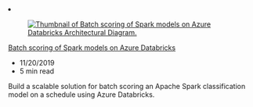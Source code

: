 <!-- This file is automatically generated by build/architectures/build_index.py. Any updates will be lost. -->

<!-- markdownlint-disable MD033 -->

<li class="grid-item item-column" data-categories="AI + Machine Learning Analytics Databases ">
<article class="card">
    <div class="card-header has-margin-bottom-none" aria-hidden="true">
        <figure class="image diagram has-height-175 has-overflow-hidden level">
            <a href="/azure/architecture/reference-architectures/ai/batch-scoring-databricks"><img src="/azure/architecture/browse/thumbs/batch-scoring-databricks.png" class="diagram" alt="Thumbnail of Batch scoring of Spark models on Azure Databricks Architectural Diagram." data-linktype="relative-path"></a>
        </figure>
    </div>
    <div class="card-content">
        <a class="card-content-title has-margin-top-none" href="/azure/architecture/reference-architectures/ai/batch-scoring-databricks">
            <p>Batch scoring of Spark models on Azure Databricks</p>
        </a>
        <ul class="card-content-metadata">
            <li>11/20/2019</li>
            <li>5 min read</li>
        </ul>
        <p class="card-content-description">Build a scalable solution for batch scoring an Apache Spark classification model on a schedule using Azure Databricks.</p>
        <div class="bottom-to-top-fade is-hidden-mobile"></div>
    </div>
</article>
</li>
